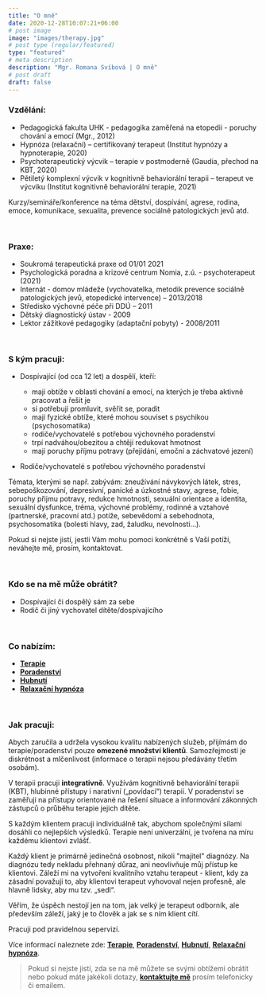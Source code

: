 ```yaml
---
title: "O mně"
date: 2020-12-28T10:07:21+06:00
# post image
image: "images/therapy.jpg"
# post type (regular/featured)
type: "featured"
# meta description
description: "Mgr. Romana Svíbová | O mně"
# post draft
draft: false
---
```


### Vzdělání:
- Pedagogická fakulta UHK - pedagogika zaměřená na etopedii - poruchy chování a emocí (Mgr., 2012)
- Hypnóza (relaxační) – certifikovaný terapeut (Institut hypnózy a hypnoterapie, 2020)
- Psychoterapeutický výcvik – terapie v postmoderně (Gaudia, přechod na KBT, 2020)
- Pětiletý komplexní výcvik v kognitivně behaviorální terapii – terapeut ve výcviku (Institut kognitivně behaviorální terapie, 2021)

Kurzy/semináře/konference na téma dětství, dospívání, agrese, rodina, emoce, komunikace, sexualita, prevence sociálně patologických jevů atd.

<br>

### Praxe:
- Soukromá terapeutická praxe od 01/01 2021
- Psychologická poradna a krizové centrum Nomia, z.ú. - psychoterapeut (2021)
- Internát - domov mládeže (vychovatelka, metodik prevence sociálně patologických jevů, etopedické intervence) – 2013/2018
- Středisko výchovné péče při DDÚ – 2011
- Dětský diagnostický ústav - 2009
- Lektor zážitkové pedagogiky (adaptační pobyty) - 2008/2011

<br>

### S kým pracuji:
- Dospívající (od cca 12 let) a dospělí, kteří:


  - mají obtíže v oblasti chování a emocí, na kterých je třeba aktivně pracovat a řešit je
  - si potřebují promluvit, svěřit se, poradit
  - mají fyzické obtíže, které mohou souviset s psychikou (psychosomatika)
  - rodiče/vychovatelé s potřebou výchovného poradenství
  - trpí nadváhou/obezitou a chtějí redukovat hmotnost 
  - mají poruchy příjmu potravy (přejídání, emoční a záchvatové jezení)
- Rodiče/vychovatelé s potřebou výchovného poradenství

Témata, kterými se např. zabývám: zneužívání návykových látek, stres, sebepoškozování, depresivní, panické a úzkostné stavy, agrese, fobie, poruchy přijmu potravy, redukce hmotnosti, sexuální orientace a identita, sexuální dysfunkce, tréma, výchovné problémy, rodinné a vztahové (partnerské, pracovní atd.) potíže, sebevědomí a sebehodnota, psychosomatika (bolesti hlavy, zad, žaludku, nevolnosti…).

Pokud si nejste jistí, jestli Vám mohu pomoci konkrétně s Vaší potíží, neváhejte mě, prosím, kontaktovat.

<br>

### Kdo se na mě může obrátit?
- Dospívající či dospělý sám za sebe 
- Rodič či jiný vychovatel dítěte/dospívajícího 

<br>

### Co nabízím:
- [**Terapie**](/terapie)
- [**Poradenství**](/poradenstvi)
- [**Hubnutí**](/redukce_hmotnosti)
- [**Relaxační hypnóza**](/hypnoza)

<br>

### Jak pracuji:
Abych zaručila a udržela vysokou kvalitu nabízených služeb, přijímám do terapie/poradenství pouze **omezené množství klientů**. Samozřejmostí je diskrétnost a mlčenlivost (informace o terapii nejsou předávány třetím osobám).

V terapii pracuji **integrativně**. Využívám kognitivně behaviorální terapii (KBT), hlubinné přístupy i narativní („povídací“) terapii. V poradenství se zaměřuji na přístupy orientované na řešení situace a informování zákonných zástupců o průběhu terapie jejich dítěte.

S každým klientem pracuji individuálně tak, abychom společnými silami dosáhli co nejlepších výsledků. Terapie není univerzální, je tvořena na míru každému klientovi zvlášť.

Každý klient je primárně jedinečná osobnost, nikoli "majitel" diagnózy. Na diagnózu tedy nekladu přehnaný důraz, ani neovlivňuje můj přístup ke klientovi. Záleží mi na vytvoření kvalitního vztahu terapeut - klient, kdy za zásadní považuji to, aby klientovi terapeut vyhovoval nejen profesně, ale hlavně lidsky, aby mu tzv. „sedl“.

Věřím, že úspěch nestojí jen na tom, jak velký je terapeut odborník, ale především záleží, jaký je to člověk a jak se s ním klient cítí.

Pracuji pod pravidelnou sepervizí.

Více informací naleznete zde: [**Terapie**](/terapie), [**Poradenství**](/poradenstvi), [**Hubnutí**](/redukce_hmotnosti), [**Relaxační hypnóza**](/hypoza).

> Pokud si nejste jistí, zda se na mě můžete se svými obtížemi obrátit nebo pokud máte jakékoli dotazy, [**kontaktujte mě**](/contact) prosím telefonicky či emailem.
